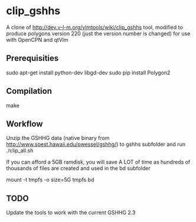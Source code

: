 clip_gshhs
==========

A clone of http://dev.v-l-m.org/vlmtools/wiki/clip_gshhs tool, modified to produce polygons version 220 (just the version number is changed) for use with OpenCPN and qtVlm

Prerequisities
--------------
sudo apt-get install python-dev libgd-dev
sudo pip install Polygon2

Compilation
-----------
make

Workflow
--------
Unzip the GSHHG data (native binary from http://www.soest.hawaii.edu/pwessel/gshhg/) to gshhs subfolder and run ./clip_all.sh

If you can afford a 5GB ramdisk, you will save A LOT of time as hundreds of thousands of files are created and used in the bd subfolder

mount -t tmpfs -o size=5G tmpfs bd

TODO
----
Update the tools to work with the current GSHHG 2.3
